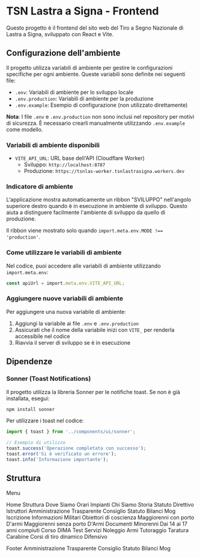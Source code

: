 # TSN Lastra a Signa - Frontend

Questo progetto è il frontend del sito web del Tiro a Segno Nazionale di Lastra a Signa, sviluppato con React e Vite.

## Configurazione dell'ambiente

Il progetto utilizza variabili di ambiente per gestire le configurazioni specifiche per ogni ambiente. Queste variabili sono definite nei seguenti file:

- `.env`: Variabili di ambiente per lo sviluppo locale
- `.env.production`: Variabili di ambiente per la produzione
- `.env.example`: Esempio di configurazione (non utilizzato direttamente)

**Nota**: I file `.env` e `.env.production` non sono inclusi nel repository per motivi di sicurezza. È necessario crearli manualmente utilizzando `.env.example` come modello.

### Variabili di ambiente disponibili

- `VITE_API_URL`: URL base dell'API (Cloudflare Worker)
  - Sviluppo: `http://localhost:8787`
  - Produzione: `https://tsnlas-worker.tsnlastrasigna.workers.dev`

### Indicatore di ambiente

L'applicazione mostra automaticamente un ribbon "SVILUPPO" nell'angolo superiore destro quando è in esecuzione in ambiente di sviluppo. Questo aiuta a distinguere facilmente l'ambiente di sviluppo da quello di produzione.

Il ribbon viene mostrato solo quando `import.meta.env.MODE !== 'production'`.

### Come utilizzare le variabili di ambiente

Nel codice, puoi accedere alle variabili di ambiente utilizzando `import.meta.env`:

```typescript
const apiUrl = import.meta.env.VITE_API_URL;
```

### Aggiungere nuove variabili di ambiente

Per aggiungere una nuova variabile di ambiente:

1. Aggiungi la variabile ai file `.env` e `.env.production`
2. Assicurati che il nome della variabile inizi con `VITE_` per renderla accessibile nel codice
3. Riavvia il server di sviluppo se è in esecuzione


## Dipendenze

### Sonner (Toast Notifications)

Il progetto utilizza la libreria Sonner per le notifiche toast. Se non è già installata, esegui:

```bash
npm install sonner
```

Per utilizzare i toast nel codice:

```typescript
import { toast } from '../components/ui/sonner';

// Esempio di utilizzo
toast.success('Operazione completata con successo');
toast.error('Si è verificato un errore');
toast.info('Informazione importante');
```


## Struttura

Menu

Home
Struttura
    Dove Siamo
    Orari
    Impianti
Chi Siamo
    Storia
    Statuto
    Direttivo
    Istruttori
Amministrazione Trasparente
    Consiglio
    Statuto
    Bilanci
    Mog
Iscrizione
    Informazioni
        Militari
        Obiettori di coscienza
        Maggiorenni con porto D'armi
        Maggiorenni senza porto D'Armi
    Documenti
    Minorenni
        Dai 14 ai 17 anni compiuti
    Corso DIMA
    Test
Servizi
    Noleggio Armi
    Tutoraggio
    Taratura Carabine
    Corsi di tiro dinamico Difensivo


Footer
Amministrazione Trasparente
    Consiglio
    Statuto
    Bilanci
    Mog
